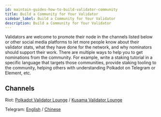 ```yaml
---
id: maintain-guides-how-to-build-validator-community
title: Build a Community for Your Validator
sidebar_label: Build a Community for Your Validator
description: Build a Community for Your Validator
---
```


Validators are welcome to promote their node in the channels listed below or other social media
platforms to let more people know about their validator stats, what they have done for the network,
and why nominators should support their work. There are multiple ways to help you to get nominations
from the community. For example, write a staking tutorial in a specific language that targets those
communities, provide staking tooling to the community, helping others with understanding Polkadot on Telegram or Element, etc.

## Channels

Riot: [Polkadot Validator Lounge](https://riot.im/app/#/room/#polkadot-validator-lounge:matrix.org)
/
[Kusama Validator Lounge](https://riot.im/app/#/room/!LhjZccBOqFNYKLdmbb:polkadot.builders?via=matrix.parity.io&via=matrix.org&via=web3.foundation)

Telegram: [English](https://t.me/PolkadotOfficial) / [Chinese](https://t.me/polkadotChi)
